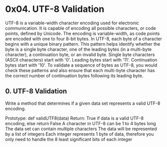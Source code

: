 # 0x04. UTF-8 Validation

UTF-8 is a variable-width character encoding used for electronic communication. It is capable of encoding all possible characters, or code points, defined by Unicode. The encoding is variable-width, as code points are encoded with one to four 8-bit bytes.
In UTF-8, each byte of a character begins with a unique binary pattern. This pattern helps identify whether the byte is a single byte character, one of the leading bytes (in a multi-byte character), a continuation byte, or an invalid byte.
Single byte characters (ASCII characters) start with '0'.
Leading bytes start with '11'.
Continuation bytes start with '10'.
To validate a sequence of bytes as UTF-8, you would check these patterns and also ensure that each multi-byte character has the correct number of continuation bytes following its leading byte.


## 0. UTF-8 Validation
Write a method that determines if a given data set represents a valid UTF-8 encoding.

Prototype: def validUTF8(data)
Return: True if data is a valid UTF-8 encoding, else return False
A character in UTF-8 can be 1 to 4 bytes long
The data set can contain multiple characters
The data will be represented by a list of integers
Each integer represents 1 byte of data, therefore you only need to handle the 8 least significant bits of each integer


